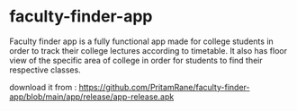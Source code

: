 # faculty-finder-app

Faculty finder app is a fully functional app made for college students in order to track their college lectures according to timetable. It also has floor view of the specific area of college in order for students to find their respective classes.

download it from : https://github.com/PritamRane/faculty-finder-app/blob/main/app/release/app-release.apk
